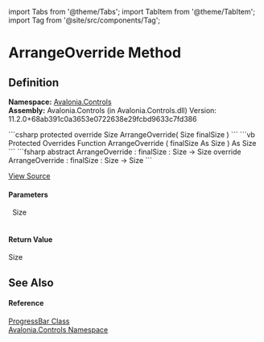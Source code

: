 import Tabs from '@theme/Tabs'; 
import TabItem from '@theme/TabItem'; 
import Tag from '@site/src/components/Tag'; 

# ArrangeOverride Method




## Definition
**Namespace:** <a href="N_Avalonia_Controls">Avalonia.Controls</a>  
**Assembly:** Avalonia.Controls (in Avalonia.Controls.dll) Version: 11.2.0+68ab391c0a3653e0722638e29fcbd9633c7fd386

<Tabs groupId="api-code-preview">
<TabItem value="csharp" label="C#">
```csharp
protected override Size ArrangeOverride(
	Size finalSize
)
```
</TabItem>
<TabItem value="vb" label="VB">
```vb
Protected Overrides Function ArrangeOverride ( 
	finalSize As Size
) As Size
```
</TabItem>
<TabItem value="fsharp" label="F#">
```fsharp
abstract ArrangeOverride : 
        finalSize : Size -> Size 
override ArrangeOverride : 
        finalSize : Size -> Size 
```
</TabItem>
</Tabs>



<a href="https://github.com/AvaloniaUI/Avalonia/tree/master/srcAvalonia.Controls/ProgressBar.cs#L294" title="View the source code">View Source</a>



#### Parameters
<dl><dt>  Size</dt><dd> </dd></dl>

#### Return Value
Size

## See Also


#### Reference
<a href="T_Avalonia_Controls_ProgressBar">ProgressBar Class</a>  
<a href="N_Avalonia_Controls">Avalonia.Controls Namespace</a>  
